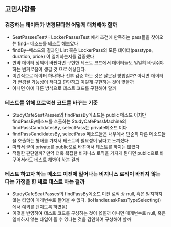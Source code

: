 ## 고민사항들

### 검증하는 데이터가 변경된다면 어떻게 대처해야 할까
- SeatPassesTest나 LockerPassesTest 에서 조건에 만족하는 pass들을 찾아오는 find~ 메소드를 테스트 해보았다
- findBy~메소드의 결과인 List<SeatPass> 혹은 LockerPass의 모든 데이터(passtype, duration, price) 이 일치하는지를 검증했다
- 만약 데이터 정책이 바뀐다면 구현한 테스트 코드에서 데이터들도 일일히 바꿔줘야하는 번거로움이 생길 것 으로 예상된다.
- 이런식으로 데이터 하나하나 전부 검증 하는 것은 잘못된 방법일까? 아니면 데이터가 변경될 가능성이 적다고 판단하고 이렇게 구현하는 것이 맞을까
- 아니면 아예 다른 방식으로 테스트 코드를 구현해야 할까

### 테스트를 위해 프로덕션 코드를 바꾸는 기준
- StudyCafeSeatPasses의 findPassBy메소드는 public 메소드 이지만 findPassBy메소드를 호출하는 StudyCafePassMachine의 findPassCandidatesBy, selectPass는 private메소드 이다
- findPassCandidatesBy, selectPass 메소드들은 내부에서 단순히 다른 메소드들을 호출하는 형태를 가져서 테스트의 필요성이 낮다고 느껴졌다
- 따라서 굳이 private를 public으로 바꾸어서 테스트를 하지는 않았다
- 적절한 판단일까? 만약 더욱 복잡한 비지니스 로직을 가지게 된다면 public으로 바꾸어서라도 테스트 해봐야 하는 걸까

### 테스트 하고자 하는 메소드 이전에 일어나는 비지니스 로직이 바뀌지 않는 다는 가정을 한 채로 테스트 하는 걸까
- StudyCafeSeatPasses의 findPassBy메소드 이전 로직 상 null, 혹은 일지하지 않는 타입이 매개변수로 들어올 수 없다. (ioHandler.askPassTypeSelecting() 에서 예외를 던지도록 하였음)
- 이것을 반영하여 테스트 코드를 구성하는 것이 옳을까 아니면 매개변수로 null, 혹은 일치하지 않는 타입이 올 수 있다는 것을 감안하여 구성해야 할까